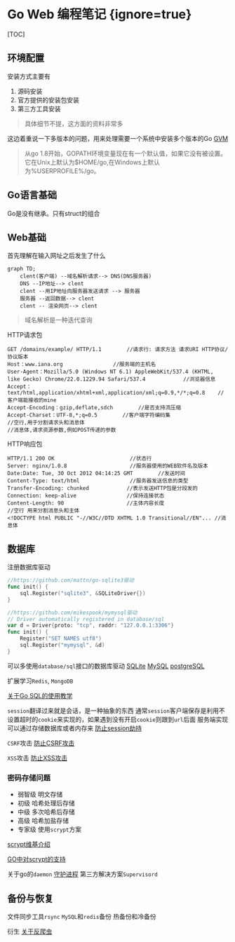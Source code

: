 # Go Web 编程笔记 {ignore=true}

[TOC]

## 环境配置

安装方式主要有
1. 源码安装
2. 官方提供的安装包安装
3. 第三方工具安装

> 具体细节不提，这方面的资料非常多

这边着重说一下多版本的问题，用来处理需要一个系统中安装多个版本的Go
[GVM](https://github.com/moovweb/gvm)

> 从go 1.8开始，GOPATH环境变量现在有一个默认值，如果它没有被设置。 它在Unix上默认为$HOME/go,在Windows上默认为%USERPROFILE%/go。

## Go语言基础

Go是没有继承。只有struct的组合

## Web基础

首先理解在输入网址之后发生了什么

``` mermaid
graph TD;
    clent(客户端) --域名解析请求--> DNS(DNS服务器)
    DNS --IP地址--> clent
    clent --用IP地址向服务器发送请求 --> 服务器
    服务器 --返回数据--> clent
    clent -- 渲染网页--> clent
```

> 域名解析是一种迭代查询

HTTP请求包
```HTTP
GET /domains/example/ HTTP/1.1        //请求行: 请求方法 请求URI HTTP协议/协议版本
Host：www.iana.org                //服务端的主机名
User-Agent：Mozilla/5.0 (Windows NT 6.1) AppleWebKit/537.4 (KHTML, like Gecko) Chrome/22.0.1229.94 Safari/537.4            //浏览器信息
Accept：text/html,application/xhtml+xml,application/xml;q=0.9,*/*;q=0.8    //客户端能接收的mine
Accept-Encoding：gzip,deflate,sdch        //是否支持流压缩
Accept-Charset：UTF-8,*;q=0.5        //客户端字符编码集
//空行,用于分割请求头和消息体
//消息体,请求资源参数,例如POST传递的参数
```
HTTP响应包
```HTTP
HTTP/1.1 200 OK                        //状态行
Server: nginx/1.0.8                    //服务器使用的WEB软件名及版本
Date:Date: Tue, 30 Oct 2012 04:14:25 GMT        //发送时间
Content-Type: text/html                //服务器发送信息的类型
Transfer-Encoding: chunked            //表示发送HTTP包是分段发的
Connection: keep-alive                //保持连接状态
Content-Length: 90                    //主体内容长度
//空行 用来分割消息头和主体
<!DOCTYPE html PUBLIC "-//W3C//DTD XHTML 1.0 Transitional//EN"... //消息体
```



## 数据库
注册数据库驱动

```go
//https://github.com/mattn/go-sqlite3驱动
func init() {
    sql.Register("sqlite3", &SQLiteDriver{})
}

//https://github.com/mikespook/mymysql驱动
// Driver automatically registered in database/sql
var d = Driver{proto: "tcp", raddr: "127.0.0.1:3306"}
func init() {
    Register("SET NAMES utf8")
    sql.Register("mymysql", &d)
}
```

可以多使用`database/sql`接口的数据库驱动
[SQLite](https://github.com/mattn/go-sqlite3)
[MySQL](https://github.com/go-sql-driver/mysql)
[postgreSQL](https://github.com/lib/pq)

扩展学习`Redis`, `MongoDB`

[关于Go SQL的使用教学](http://go-database-sql.org/index.html)

`session`翻译过来就是会话，是一种抽象的东西
通常`session`客户端保存是利用不设置超时的`cookie`来实现的，如果遇到没有开启`cookie`则跟到`url`后面
服务端实现可以通过存储数据库或者内存来
[防止session劫持](http://www.cnblogs.com/phpstudy2015-6/p/6776919.html)

`CSRF`攻击
[防止CSRF攻击](https://www.jianshu.com/p/00fa457f6d3e)

`XSS`攻击
[防止XSS攻击](https://tech.meituan.com/2018/09/27/fe-security.html)

### 密码存储问题

- 弱智级 明文存储
- 初级 哈希处理后存储
- 中级 多次哈希后存储
- 高级 哈希加盐存储
- 专家级 使用`scrypt`方案

[scrypt维基介绍](https://zh.wikipedia.org/wiki/Scrypt)

[GO中对scrypt的支持](https://godoc.org/golang.org/x/crypto/scrypt)

关于go的`daemon`
[守护进程](https://www.zhihu.com/question/38609004/answer/529315259)
第三方解决方案`Supervisord`

## 备份与恢复
文件同步工具`rsync`
`MySQL`和`redis`备份
热备份和冷备份

衍生
[关于反爬虫](https://segmentfault.com/a/1190000005840672)
